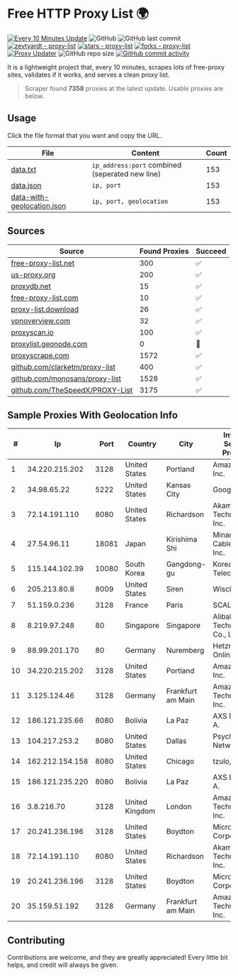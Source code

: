 
# Free HTTP Proxy List 🌍

[![Every 10 Minutes Update](https://github.com/mertguvencli/http-proxy-list/actions/workflows/main.yml/badge.svg?branch=main)](https://github.com/mertguvencli/http-proxy-list/actions/workflows/main.yml)
![GitHub](https://img.shields.io/github/license/mertguvencli/http-proxy-list)
![GitHub last commit](https://img.shields.io/github/last-commit/mertguvencli/http-proxy-list)
[![zevtyardt - proxy-list](https://img.shields.io/static/v1?label=zevtyardt&message=proxy-list&color=blue&logo=github)](https://github.com/zevtyardt/proxy-list "Go to GitHub repo")
[![stars - proxy-list](https://img.shields.io/github/stars/zevtyardt/proxy-list?style=social)](https://github.com/zevtyardt/proxy-list)
[![forks - proxy-list](https://img.shields.io/github/forks/zevtyardt/proxy-list?style=social)](https://github.com/zevtyardt/proxy-list)
[![Proxy Updater](https://github.com/zevtyardt/proxy-list/workflows/Proxy%20Updater/badge.svg)](https://github.com/zevtyardt/proxy-list/actions?query=workflow:"Proxy+Updater")
![GitHub repo size](https://img.shields.io/github/repo-size/zevtyardt/proxy-list)
[![GitHub commit activity](https://img.shields.io/github/commit-activity/m/zevtyardt/proxy-list?logo=commits)](https://github.com/zevtyardt/proxy-list/commits/main)

It is a lightweight project that, every 10 minutes, scrapes lots of free-proxy sites, validates if it works, and serves a clean proxy list.

> Scraper found **7358** proxies at the latest update. Usable proxies are below.

## Usage

Click the file format that you want and copy the URL.

|File|Content|Count|
|----|-------|-----|
|[data.txt](https://raw.githubusercontent.com/mertguvencli/http-proxy-list/main/proxy-list/data.txt)|`ip_address:port` combined (seperated new line)|153|
|[data.json](https://raw.githubusercontent.com/mertguvencli/http-proxy-list/main/proxy-list/data.json)|`ip, port`|153|
|[data-with-geolocation.json](https://raw.githubusercontent.com/mertguvencli/http-proxy-list/main/proxy-list/data-with-geolocation.json)|`ip, port, geolocation`|153|

## Sources

|Source|Found Proxies|Succeed|
|------|-------------|-------|
|[free-proxy-list.net](https://free-proxy-list.net)|300|✅|
|[us-proxy.org](https://www.us-proxy.org)|200|✅|
|[proxydb.net](http://proxydb.net)|15|✅|
|[free-proxy-list.com](https://free-proxy-list.com/?page=&port=&type%5B%5D=http&type%5B%5D=https&up_time=0&search=Search)|10|✅|
|[proxy-list.download](https://www.proxy-list.download/HTTP)|26|✅|
|[vpnoverview.com](https://vpnoverview.com/privacy/anonymous-browsing/free-proxy-servers)|32|✅|
|[proxyscan.io](https://www.proxyscan.io)|100|✅|
|[proxylist.geonode.com](https://proxylist.geonode.com/api/proxy-list?limit=300&page=1&sort_by=lastChecked&sort_type=desc&protocols=http,https)|0|🚫|
|[proxyscrape.com](https://api.proxyscrape.com/v2/?request=displayproxies&protocol=http&timeout=10000&country=all&ssl=all&anonymity=all)|1572|✅|
|[github.com/clarketm/proxy-list](https://raw.githubusercontent.com/clarketm/proxy-list/master/proxy-list-raw.txt)|400|✅|
|[github.com/monosans/proxy-list](https://raw.githubusercontent.com/monosans/proxy-list/main/proxies/http.txt)|1528|✅|
|[github.com/TheSpeedX/PROXY-List](https://raw.githubusercontent.com/TheSpeedX/PROXY-List/master/http.txt)|3175|✅|


## Sample Proxies With Geolocation Info

|#|Ip|Port|Country|City|Internet Service Provider|
|-|--|----|-------|----|-------------------------|
|1|34.220.215.202|3128|United States|Portland|Amazon.com, Inc.|
|2|34.98.65.22|5222|United States|Kansas City|Google LLC|
|3|72.14.191.110|8080|United States|Richardson|Akamai Technologies, Inc.|
|4|27.54.96.11|18081|Japan|Kirishima Shi|Minamikyusyu CableTV Net Inc.|
|5|115.144.102.39|10080|South Korea|Gangdong-gu|Korea Telecom|
|6|205.213.80.8|8009|United States|Siren|WiscNet|
|7|51.159.0.236|3128|France|Paris|SCALEWAY|
|8|8.219.97.248|80|Singapore|Singapore|Alibaba (US) Technology Co., Ltd.|
|9|88.99.201.170|80|Germany|Nuremberg|Hetzner Online GmbH|
|10|34.220.215.202|3128|United States|Portland|Amazon.com, Inc.|
|11|3.125.124.46|3128|Germany|Frankfurt am Main|Amazon Technologies Inc.|
|12|186.121.235.66|8080|Bolivia|La Paz|AXS Bolivia S. A.|
|13|104.217.253.2|8080|United States|Dallas|Psychz Networks|
|14|162.212.154.158|8080|United States|Chicago|tzulo, inc.|
|15|186.121.235.220|8080|Bolivia|La Paz|AXS Bolivia S. A.|
|16|3.8.216.70|3128|United Kingdom|London|Amazon Technologies Inc.|
|17|20.241.236.196|3128|United States|Boydton|Microsoft Corporation|
|18|72.14.191.110|8080|United States|Richardson|Akamai Technologies, Inc.|
|19|20.241.236.196|3128|United States|Boydton|Microsoft Corporation|
|20|35.159.51.192|3128|Germany|Frankfurt am Main|Amazon Technologies Inc.|



## Contributing

Contributions are welcome, and they are greatly appreciated! Every
little bit helps, and credit will always be given.

